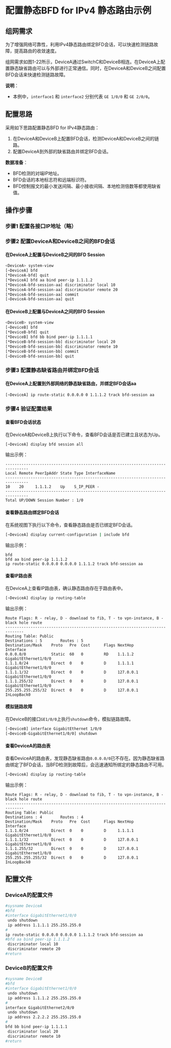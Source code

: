 # 配置静态BFD for IPv4 静态路由示例

## 组网需求

为了增强网络可靠性，利用IPv4静态路由绑定BFD会话，可以快速检测链路故障，提高路由的收敛速度。

组网需求如图1-22所示，DeviceA通过SwitchC和DeviceB相连。在DeviceA上配置静态缺省路由可以与外部进行正常通信。同时，在DeviceA和DeviceB之间配置BFD会话来快速检测链路故障。

**说明**：
- 本例中，`interface1` 和 `interface2` 分别代表 `GE 1/0/0` 和 `GE 2/0/0`。

## 配置思路

采用如下思路配置静态BFD for IPv4静态路由：

1. 在DeviceA和DeviceB上配置BFD会话，检测DeviceA和DeviceB之间的链路。
2. 配置DeviceA到外部的缺省路由并绑定BFD会话。

**数据准备**：
- BFD检测的对端IP地址。
- BFD会话的本地标志符和远端标识符。
- BFD控制报文的最小发送间隔、最小接收间隔、本地检测倍数等都使用缺省值。

## 操作步骤

### 步骤1 配置各接口IP地址（略）

### 步骤2 配置DeviceA和DeviceB之间的BFD会话

#### 在DeviceA上配置与DeviceB之间的BFD Session

```bash
<DeviceA> system-view
[~DeviceA] bfd
[*DeviceA-bfd] quit
[*DeviceA] bfd aa bind peer-ip 1.1.1.2
[*DeviceA-bfd-session-aa] discriminator local 10
[*DeviceA-bfd-session-aa] discriminator remote 20
[*DeviceA-bfd-session-aa] commit
[~DeviceA-bfd-session-aa] quit
```

#### 在DeviceB上配置与DeviceA之间的BFD Session

```bash
<DeviceB> system-view
[~DeviceB] bfd
[*DeviceB-bfd] quit
[*DeviceB] bfd bb bind peer-ip 1.1.1.1
[*DeviceB-bfd-session-bb] discriminator local 20
[*DeviceB-bfd-session-bb] discriminator remote 10
[*DeviceB-bfd-session-bb] commit
[~DeviceB-bfd-session-bb] quit
```

### 步骤3 配置静态缺省路由并绑定BFD会话

#### 在DeviceA上配置到外部网络的静态缺省路由，并绑定BFD会话aa

```bash
[~DeviceA] ip route-static 0.0.0.0 0 1.1.1.2 track bfd-session aa
```

### 步骤4 验证配置结果

#### 查看BFD会话状态

在DeviceA和DeviceB上执行以下命令，查看BFD会话是否已建立且状态为Up。

```bash
[~DeviceA] display bfd session all
```

输出示例：

```
--------------------------------------------------------------------------------
Local Remote PeerIpAddr State Type InterfaceName
--------------------------------------------------------------------------------
10    20     1.1.1.2    Up    S_IP_PEER -
--------------------------------------------------------------------------------
Total UP/DOWN Session Number : 1/0
```

#### 查看静态路由绑定BFD会话

在系统视图下执行以下命令，查看静态路由是否已绑定BFD会话。

```bash
[~DeviceA] display current-configuration | include bfd
```

输出示例：

```
bfd
bfd aa bind peer-ip 1.1.1.2
ip route-static 0.0.0.0 0.0.0.0 1.1.1.2 track bfd-session aa
```

#### 查看IP路由表

在DeviceA上查看IP路由表，确认静态路由存在于路由表中。

```bash
[~DeviceA] display ip routing-table
```

输出示例：

```
Route Flags: R - relay, D - download to fib, T - to vpn-instance, B - black hole route
------------------------------------------------------------------------------
Routing Table: Public
Destinations : 5        Routes : 5
Destination/Mask    Proto   Pre  Cost      Flags NextHop         Interface
0.0.0.0/0           Static  60   0         RD    1.1.1.2         GigabitEthernet1/0/0
1.1.1.0/24          Direct  0    0         D     1.1.1.1         GigabitEthernet1/0/0
1.1.1.1/32          Direct  0    0         D     127.0.0.1       GigabitEthernet1/0/0
1.1.1.255/32        Direct  0    0         D     127.0.0.1       GigabitEthernet1/0/0
255.255.255.255/32  Direct  0    0         D     127.0.0.1       InLoopBack0
```

#### 模拟链路故障

在DeviceB的接口`GE1/0/0`上执行`shutdown`命令，模拟链路故障。

```bash
[~DeviceB] interface GigabitEthernet 1/0/0
[~DeviceB-GigabitEthernet1/0/0] shutdown
```

#### 查看DeviceA的路由表

查看DeviceA的路由表，发现静态缺省路由`0.0.0.0/0`已不存在。因为静态缺省路由绑定了BFD会话，当BFD检测到故障后，会迅速通知所绑定的静态路由不可用。

```bash
[~DeviceA] display ip routing-table
```

输出示例：

```
Route Flags: R - relay, D - download to fib, T - to vpn-instance, B - black hole route
------------------------------------------------------------------------------
Routing Table: Public
Destinations : 4        Routes : 4
Destination/Mask    Proto   Pre  Cost      Flags NextHop         Interface
1.1.1.0/24          Direct  0    0         D     1.1.1.1         GigabitEthernet1/0/0
1.1.1.1/32          Direct  0    0         D     127.0.0.1       GigabitEthernet1/0/0
1.1.1.255/32        Direct  0    0         D     127.0.0.1       GigabitEthernet1/0/0
255.255.255.255/32  Direct  0    0         D     127.0.0.1       InLoopBack0
```

## 配置文件

### DeviceA的配置文件

```bash
#sysname DeviceA
#bfd
#interface GigabitEthernet1/0/0
 undo shutdown
 ip address 1.1.1.1 255.255.255.0
#
ip route-static 0.0.0.0 0.0.0.0 1.1.1.2 track bfd-session aa
#bfd aa bind peer-ip 1.1.1.2
 discriminator local 10
 discriminator remote 20
#return
```

### DeviceB的配置文件

```bash
#sysname DeviceB
#bfd
#interface GigabitEthernet1/0/0
 undo shutdown
 ip address 1.1.1.2 255.255.255.0
#
interface GigabitEthernet2/0/0
 undo shutdown
 ip address 2.2.2.2 255.255.255.0
#
bfd bb bind peer-ip 1.1.1.1
 discriminator local 20
 discriminator remote 10
#return
```